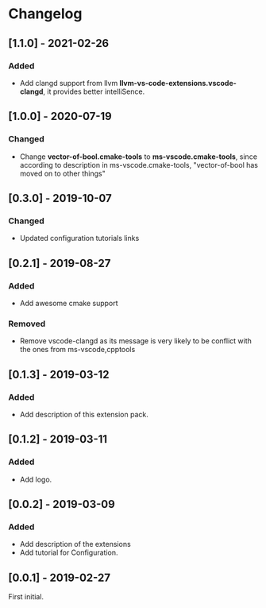 <!-- Check [Keep a Changelog](http://keepachangelog.com/) for recommendations on how to structure this file. -->

# Changelog


## [1.1.0] - 2021-02-26

### Added

- Add clangd support from llvm **llvm-vs-code-extensions.vscode-clangd**, it provides better intelliSence.

## [1.0.0] - 2020-07-19

### Changed

- Change **vector-of-bool.cmake-tools** to **ms-vscode.cmake-tools**, since according to description in ms-vscode.cmake-tools, "vector-of-bool has moved on to other things"

## [0.3.0] - 2019-10-07

### Changed

- Updated configuration tutorials links

## [0.2.1] - 2019-08-27

### Added

- Add awesome cmake support

### Removed

- Remove vscode-clangd as its message is very likely to be conflict with the
  ones from ms-vscode,cpptools

## [0.1.3] - 2019-03-12

### Added

- Add description of this extension pack.

## [0.1.2] - 2019-03-11

### Added

- Add logo.

## [0.0.2] - 2019-03-09

### Added

- Add description of the extensions
- Add tutorial for Configuration.

## [0.0.1] - 2019-02-27

First initial.